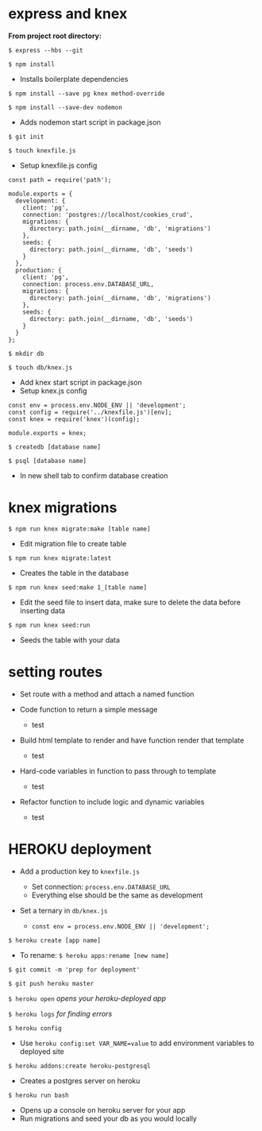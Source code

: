 
# express and knex
**From project root directory:**

`$ express --hbs --git`

`$ npm install`
  * Installs boilerplate dependencies

`$ npm install --save pg knex method-override`

`$ npm install --save-dev nodemon `
  * Adds nodemon start script in package.json

`$ git init`

`$ touch knexfile.js `
  * Setup knexfile.js config
  ```
  const path = require('path');

  module.exports = {
    development: {
      client: 'pg',
      connection: 'postgres://localhost/cookies_crud',
      migrations: {
        directory: path.join(__dirname, 'db', 'migrations')
      },
      seeds: {
        directory: path.join(__dirname, 'db', 'seeds')
      }
    },
    production: {
      client: 'pg',
      connection: process.env.DATABASE_URL,
      migrations: {
        directory: path.join(__dirname, 'db', 'migrations')
      },
      seeds: {
        directory: path.join(__dirname, 'db', 'seeds')
      }
    }
  };
  ```
  
`$ mkdir db`

`$ touch db/knex.js`
  * Add knex start script in package.json
  * Setup knex.js config

  ```
  const env = process.env.NODE_ENV || 'development';
  const config = require('../knexfile.js')[env];
  const knex = require('knex')(config);

  module.exports = knex;
  ```

`$ createdb [database name]`

`$ psql [database name]`
  * In new shell tab to confirm database creation


# knex migrations

`$ npm run knex migrate:make [table name]`
  * Edit migration file to create table

`$ npm run knex migrate:latest`
  * Creates the table in the database

`$ npm run knex seed:make 1_[table name]`
  * Edit the seed file to insert data, make sure to delete the data before inserting data

`$ npm run knex seed:run`
  * Seeds the table with your data


# setting routes

* Set route with a method and attach a named function

* Code function to return a simple message
  - test

* Build html template to render and have function render that template
  - test

* Hard-code variables in function to pass through to template
  - test

* Refactor function to include logic and dynamic variables
  - test


# HEROKU deployment

* Add a production key to `knexfile.js`
  - Set connection: `process.env.DATABASE_URL`
  - Everything else should be the same as development

* Set a ternary in `db/knex.js`
  - `const env = process.env.NODE_ENV || 'development';`

`$ heroku create [app name]`
  * To rename: `$ heroku apps:rename [new name] `

`$ git commit -m 'prep for deployment'`

`$ git push heroku master`

`$ heroku open` *opens your heroku-deployed app*

`$ heroku logs` *for finding errors*

`$ heroku config`
  * Use `heroku config:set VAR_NAME=value` to add environment variables to deployed site

`$ heroku addons:create heroku-postgresql`
  * Creates a postgres server on heroku

`$ heroku run bash`
  * Opens up a console on heroku server for your app  
  * Run migrations and seed your db as you would locally
